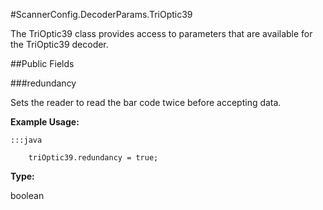 #ScannerConfig.DecoderParams.TriOptic39

The TriOptic39 class provides access to parameters that are available
 for the TriOptic39 decoder.



##Public Fields

###redundancy

Sets the reader to read the bar code twice before accepting data.

 
 

 
 



**Example Usage:**
	
	:::java	
	 	
	 	triOptic39.redundancy = true;


**Type:**

boolean


